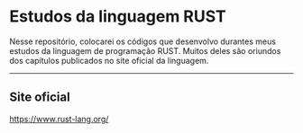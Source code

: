 # Estudos da linguagem RUST

Nesse repositório, colocarei os códigos que desenvolvo durantes meus estudos da linguagem de programação RUST. Muitos deles são oriundos dos capítulos publicados no site oficial da linguagem.

---

## Site oficial
https://www.rust-lang.org/
